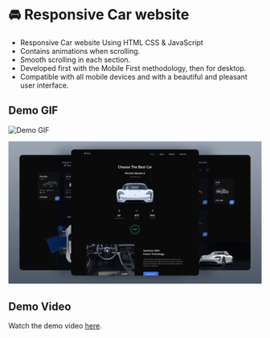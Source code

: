 # 🚘 Responsive Car website

- Responsive Car website Using HTML CSS & JavaScript
- Contains animations when scrolling.
- Smooth scrolling in each section.
- Developed first with the Mobile First methodology, then for desktop.
- Compatible with all mobile devices and with a beautiful and pleasant user interface.
## Demo GIF
 ![Demo GIF](https://media1.giphy.com/media/v1.Y2lkPTc5MGI3NjExZG03d3B5NnBqMXlxNzBna3IxdmpsM3ZraDVqeWFscXhvY2FvOWNiOCZlcD12MV9pbnRlcm5hbF9naWZfYnlfaWQmY3Q9Zw/YkBt3Pthy8nx4SpGja/giphy.gif)

![preview img](/preview.png)
## Demo Video
Watch the demo video [here](https://youtu.be/YyMoqnd02XA).
